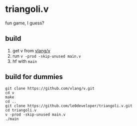 # triangoli.v

fun game, I guess?


## build

1. get v from [vlang/v](https://github.com/vlang/v)
2. run `v -prod -skip-unused main.v`
3. hf with `main`


## build for dummies

```
git clone https://github.com/vlang/v.git
cd v
make
cd ..
git clone https://github.com/le0developer/triangoli.v.git
cd triangoli.v
v -prod -skip-unused main.v
./main
```

